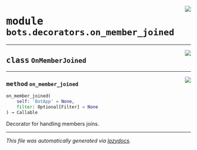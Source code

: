 <!-- markdownlint-disable -->

<a href="https://github.com/switchcollab/Switch-Bots-Python-Library/tree/main/src/switch/bots/decorators/on_member_joined.py#L0"><img align="right" src="https://img.shields.io/badge/-source-cccccc?style=flat-square"/></a>

# <kbd>module</kbd> `bots.decorators.on_member_joined`






---

<a href="https://github.com/switchcollab/Switch-Bots-Python-Library/tree/main/src/switch/bots/decorators/on_member_joined.py#L6"><img align="right" src="https://img.shields.io/badge/-source-cccccc?style=flat-square"/></a>

## <kbd>class</kbd> `OnMemberJoined`







---

<a href="https://github.com/switchcollab/Switch-Bots-Python-Library/tree/main/src/switch/bots/decorators/on_member_joined.py#L7"><img align="right" src="https://img.shields.io/badge/-source-cccccc?style=flat-square"/></a>

### <kbd>method</kbd> `on_member_joined`

```python
on_member_joined(
    self: 'BotApp' = None,
    filter: Optional[Filter] = None
) → Callable
```

Decorator for handling members joins. 




---

_This file was automatically generated via [lazydocs](https://github.com/ml-tooling/lazydocs)._
